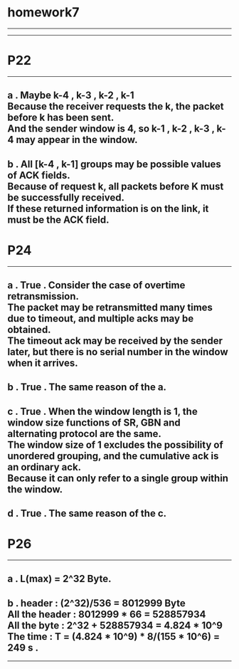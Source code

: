 #  homework7
---
---
#  P22  
---
a . Maybe k-4 , k-3 , k-2 , k-1  
Because the receiver requests the k, the packet before k has been sent.  
And the sender window is 4, so k-1 , k-2 , k-3 , k-4 may appear in the window.  
---
b . All [k-4 , k-1] groups may be possible values of ACK fields.  
Because of request k, all packets before K must be successfully received.  
If these returned information is on the link, it must be the ACK field.
---
#  P24
---
a . True . Consider the case of overtime retransmission.  
The packet may be retransmitted many times due to timeout, and multiple acks may be obtained.  
The timeout ack may be received by the sender later, but there is no serial number in the window when it arrives.  
---
b . True . The same reason of the a.  
---
c . True . When the window length is 1, the window size functions of SR, GBN and alternating protocol are the same.  
The window size of 1 excludes the possibility of unordered grouping, and the cumulative ack is an ordinary ack.  
Because it can only refer to a single group within the window.  
---
d . True . The same reason of the c.  
---
#  P26
---
a . L(max) = 2^32 Byte.  
---
b . header : (2^32)/536 = 8012999 Byte  
All the header : 8012999 * 66 = 528857934  
All the byte : 2^32 + 528857934 = 4.824 * 10^9  
The time : T = (4.824 * 10^9) * 8/(155 * 10^6) = 249 s .  
---
---
